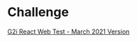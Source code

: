 # Challenge

[G2i React Web Test - March 2021 Version](https://public.3.basecamp.com/p/a9VLMKqmcL2hD19Be6UWym2b)
